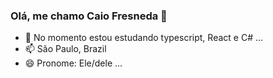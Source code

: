 ### Olá, me chamo Caio Fresneda 👋

- 🌱 No momento estou estudando typescript, React e C# ...
- 📫 São Paulo, Brazil 
- 😄 Pronome: Ele/dele ...

